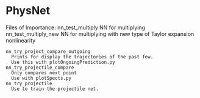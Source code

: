 # PhysNet


Files of Importance:
    nn_test_multiply         NN for multiplying
    nn_test_multiply_new     NN for multiplying with new type of Taylor expansion nonlinearity

    nn_try_project_compare_outgoing
      Prints for display the trajectories of the past few.
      Use this with plotOngoingPrediction.py
    nn_try_projectile_compare
      Only compares next point
      Use with plotSpects.py
    nn_try_projectile
      Use to train the projectile net.
      


